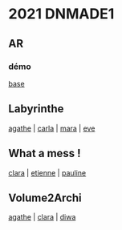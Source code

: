 # 2021 DNMADE1

## AR
### démo
[base](https://eminet666.github.io/ensaama/2021/dnmade1/AR/0_base.html)

## Labyrinthe
<!-- ### démo
[demo planes](https://eminet666.github.io/ensaama/2021/dnmade1/labyrinthe/0_demo_labyrinthe.html) |
[demo box](https://eminet666.github.io/ensaama/2021/dnmade1/labyrinthe/1_demo_labyrinthe_box.html) |
[demo 3D model](https://eminet666.github.io/ensaama/2021/dnmade1/labyrinthe/2_demo_labyrinthe_3D.html) -->

<!-- ### étudiants
<!-- [Eve](https://evebv.github.io/vr/labyrinthe.html) |
[Clara](https://coloyu.github.io/vr/A-frame/Labirynthe/labirynthe2.html) |
[Ines](https://brenlwen.github.io/demo/labyrinthe/labyrinthe.html) |
[Pauline](https://pauline-dlq.github.io/labyrinthe2/labyrinthe2.html) |
[Etienne](https://etiennedufour13.github.io/main-01/VR/labyrinthe/labyrinthe.html) |
Lila	|
[Carla](https://carlagazeaux.github.io/realitevirtuelle/labyrinthe.html) |
[Nicolas](https://lebasnico.github.io/labyrinthe/10.05.21%20labyrinthe.html) |
Matéo |
[Diwa](https://diwamnl.github.io/demo2/labyrinth.html) |
[Agathe](https://agathemrgl.github.io/vr/Labyrinth/labyrinth) |
Emie |
[Carla](https://carla-rgch.github.io/demo/labyrinthe.html) |
[Mara](https://mara-servain.github.io/a-frame/labyrinthe.html) |
[Iris](https://irisvkc.github.io/labyyy/testfile2.html) -->
[agathe](./dnmade1/labyrinthe/mara.html) |
[carla](./dnmade1/labyrinthe/mara.html) |
[mara](./dnmade1/labyrinthe/mara.html) |
[eve](./dnmade1/labyrinthe/mara.html)

## What a mess !
<!-- Eve	|
[Clara](https://coloyu.github.io/vr/A-frame/desordre/desordre.html) |
Inès	|
[Pauline](https://pauline-dlq.github.io/mess/mess.html) |
[Etienne](https://etiennedufour13.github.io/main-01/VR/environement1/environement1.html) |
Lila  |		
[Carla](https://carlagazeaux.github.io/rv/whatamess2.html) |
[Nicolas](https://lebasnico.github.io/test-texture/lowpoly_mess.html) |
Matéo  |		
[Diwa](https://diwamnl.github.io/demo2/what_a_mess_2) |
[Aqathe](https://agathemrgl.github.io/vr/expo/3D_OBJ) |
Emie  |		
Carla	  |
Mara  |		
Iris		 -->
[clara](./dnmade1/whatamess/clara.html) |
[etienne](./dnmade1/whatamess/etienne.html) |
[pauline](./dnmade1/whatamess/pauline.html) 

<!-- ## Archeologie numérique

### démo
[0_camera](https://eminet666.github.io/ensaama/2021/dnmade1/archeo/demo/0_camera.html) |
[1_animation](https://eminet666.github.io/ensaama/2021/dnmade1/archeo/demo/1_animation.html) |
[2_proximity_color_keyboard](https://eminet666.github.io/ensaama/2021/dnmade1/archeo/demo/2_proximity_color_keyboard.html) |
[2_proximity_color](https://eminet666.github.io/ensaama/2021/dnmade1/archeo/demo/2_proximity_color.html) |
[3_proximity_animation_wasd](https://eminet666.github.io/ensaama/2021/dnmade1/archeo/demo/3_proximity_animation_keyboard.html) |
[3_proximity_animation_hands](https://eminet666.github.io/ensaama/2021/dnmade1/archeo/demo/3_proximity_animation_hands.html) |
[4_proximity_vr](https://eminet666.github.io/ensaama/2021/dnmade1/archeo/demo/4_4_proximity_new_vr.html) |
[test AR](https://eminet666.github.io/ensaama/2021/dnmade1/archeo/demo/AR/AR_0_base.html) | 
[track](https://eminet666.github.io/ensaama/2021/dnmade1/archeo/demo/AR/track_camera.html) | 
[track2](https://eminet666.github.io/ensaama/2021/dnmade1/archeo/demo/AR/track_camera2.html) 

### étudiants
Eve |
[Clara](https://coloyu.github.io/vr/A-frame/animations/4_archeo_detection.html) |
Inès |
[Pauline](https://pauline-dlq.github.io/archeo/2_proximity_color.html) |
Etienne |
Lila |
[Carla](https://carlagazeaux.github.io/rv/archeo.html) |
[Nicolas](https://lebasnico.github.io/test-texture/newtest.html) |
Matéo	|
[Diwa](https://diwamnl.github.io/demo2/animation_proximity) |
[Agathe](https://agathemrgl.github.io/vr/archeo/test) |
Emie	|
[Carla](https://carla-rgch.github.io/demo/archeologie.html) |
Mara |
Iris		

 -->

## Volume2Archi
<!-- [Eve](https://evebv.github.io/vr/popup.html) |
[Clara](https://coloyu.github.io/vr/A-frame/popup/popup_clara_obj.html) |
Ines |
[Pauline](https://pauline-dlq.github.io/popup/popup.html) |
Etienne |
[Lila](http://127.0.0.1:3000/html/archeo/3d/pop-up_lila.html)	|
[Carla](https://carlagazeaux.github.io/rv/popup.html) |
Nicolas |
Matéo |
[Diwa](https://diwamnl.github.io/demo2/vr2/pop_up) |
[Agathe](https://agathemrgl.github.io/vr/popup/scantest) |
Emie |
[Carla](http://127.0.0.1:3000/a-frame/pop-up.html) |
Mara |
Iris -->
[agathe](./dnmade1/whatamess/agathe.html) |
[clara](./dnmade1/whatamess/clara_obj.html) |
[diwa](./dnmade1/whatamess/diwa.html)